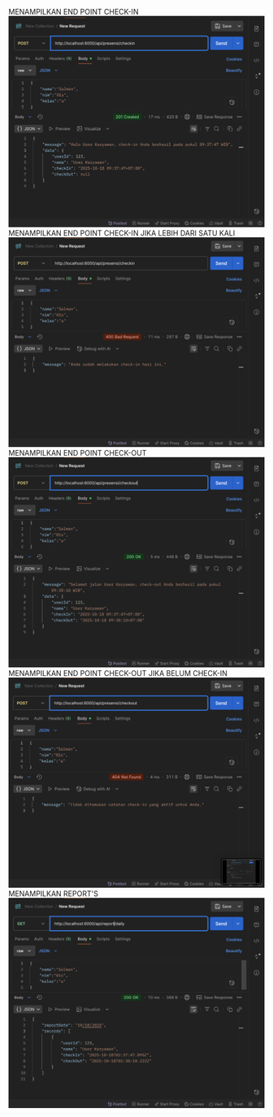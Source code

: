 MENAMPILKAN END POINT CHECK-IN
![menampilkan end point check-in:](ss/checkin.png)
MENAMPILKAN END POINT CHECK-IN JIKA LEBIH DARI SATU KALI
![menampilkan end point check-in lebih dari 1:](ss/checkin1.png)
MENAMPILKAN END POINT CHECK-OUT
![menampilkan end point check-out:](ss/checkout.png)
MENAMPILKAN END POINT CHECK-OUT JIKA BELUM CHECK-IN
![menampilkan end point check-out blm check in:](ss/checkout1.png)
MENAMPILKAN REPORT'S
![menampilkan end point repots:](ss/report.png)